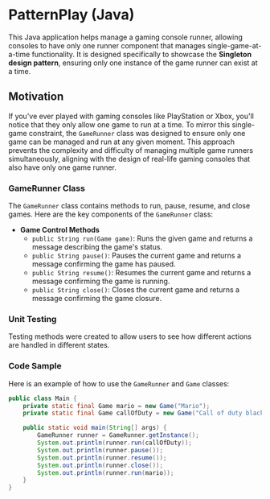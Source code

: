 # PatternPlay (Java)

This Java application helps manage a gaming console runner, allowing consoles to have only one runner component that manages single-game-at-a-time functionality. 
It is designed specifically to showcase the **Singleton design pattern**, ensuring only one instance of the game runner can exist at a time.

## Motivation

If you've ever played with gaming consoles like PlayStation or Xbox, you'll notice that they only allow one game to run at a time. To mirror this single-game constraint, the `GameRunner` class was designed to ensure only one game can be managed and run at any given moment. This approach prevents the complexity and difficulty of managing multiple game runners simultaneously, aligning with the design of real-life gaming consoles that also have only one game runner.

### GameRunner Class

The `GameRunner` class contains methods to run, pause, resume, and close games. Here are the key components of the `GameRunner` class:

- **Game Control Methods**
    - `public String run(Game game)`: Runs the given game and returns a message describing the game's status.
    - `public String pause()`: Pauses the current game and returns a message confirming the game has paused.
    - `public String resume()`: Resumes the current game and returns a message confirming the game is running.
    - `public String close()`: Closes the current game and returns a message confirming the game closure.

### Unit Testing

Testing methods were created to allow users to see how different actions are handled in different states.

### Code Sample

Here is an example of how to use the `GameRunner` and `Game` classes:

```java
public class Main {
    private static final Game mario = new Game("Mario");
    private static final Game callOfDuty = new Game("Call of duty black ops");

    public static void main(String[] args) {
        GameRunner runner = GameRunner.getInstance();
        System.out.println(runner.run(callOfDuty));
        System.out.println(runner.pause());
        System.out.println(runner.resume());
        System.out.println(runner.close());
        System.out.println(runner.run(mario));
    }
}

